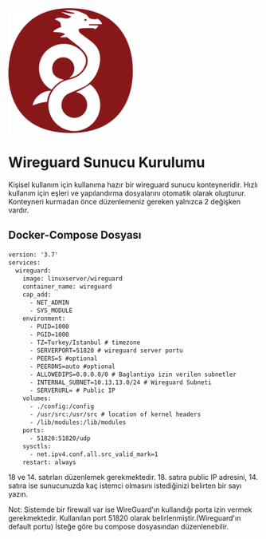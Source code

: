 <img src="wireguard.png" height="250" width="250"/>

# Wireguard Sunucu Kurulumu

Kişisel kullanım için kullanıma hazır bir wireguard sunucu konteyneridir. Hızlı kullanım için eşleri ve yapılandırma dosyalarını otomatik olarak oluşturur. Konteyneri kurmadan önce düzenlemeniz gereken yalnızca 2 değişken vardır.

## Docker-Compose Dosyası

```
version: '3.7'
services:
  wireguard:
    image: linuxserver/wireguard
    container_name: wireguard
    cap_add:
      - NET_ADMIN
      - SYS_MODULE
    environment:
      - PUID=1000
      - PGID=1000
      - TZ=Turkey/Istanbul # timezone
      - SERVERPORT=51820 # wireguard server portu
      - PEERS=5 #optional
      - PEERDNS=auto #optional
      - ALLOWEDIPS=0.0.0.0/0 # Baglantiya izin verilen subnetler
      - INTERNAL_SUBNET=10.13.13.0/24 # Wireguard Subneti
      - SERVERURL= # Public IP
    volumes:
      - ./config:/config
      - /usr/src:/usr/src # location of kernel headers
      - /lib/modules:/lib/modules
    ports:
      - 51820:51820/udp
    sysctls:
      - net.ipv4.conf.all.src_valid_mark=1
    restart: always
```

18 ve 14. satırları düzenlemek gerekmektedir. 18. satıra public IP adresini, 14. satıra ise sunucunuzda kaç istemci olmasını istediğinizi belirten bir sayı yazın.

Not: Sistemde bir firewall var ise WireGuard'ın kullandığı porta izin vermek gerekmektedir. Kullanılan port 51820 olarak belirlenmiştir.(Wireguard'ın default portu) İsteğe göre bu compose dosyasından düzenlenebilir.